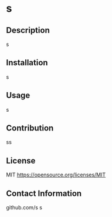 
  # s

  ## Description
  s

  ## Installation
  s

  ## Usage
  s

  ## Contribution
  ss

  ## License
  MIT
  https://opensource.org/licenses/MIT
  ## Contact Information
  github.com/s
  s